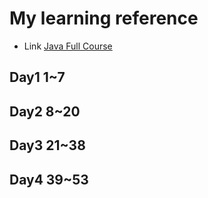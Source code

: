 # My learning reference
* Link [Java Full Course](https://www.youtube.com/watch?v=xk4_1vDrzzo)

## Day1 1~7
## Day2 8~20
## Day3 21~38
## Day4 39~53